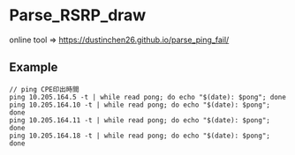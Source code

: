 # Parse_RSRP_draw

online tool => https://dustinchen26.github.io/parse_ping_fail/

## Example
```
// ping CPE印出時間
ping 10.205.164.5 -t | while read pong; do echo "$(date): $pong"; done
ping 10.205.164.10 -t | while read pong; do echo "$(date): $pong"; done
ping 10.205.164.11 -t | while read pong; do echo "$(date): $pong"; done
ping 10.205.164.18 -t | while read pong; do echo "$(date): $pong"; done

```
